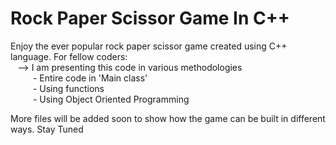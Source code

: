 # Rock Paper Scissor Game In C++

Enjoy the ever popular rock paper scissor game created using C++ language.
For fellow coders: <br>
&ensp;    --> I am presenting this code in various methodologies <br>
&emsp; &emsp;    - Entire code in 'Main class' <br>
&emsp; &emsp;   - Using functions <br>
&emsp; &emsp;   - Using Object Oriented Programming <br>

More files will be added soon to show how the game can be built in different ways. Stay Tuned
